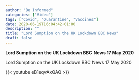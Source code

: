 ```yaml
---
author: "Be Informed"
categories: ["Video"]
tags: ["Covid", "Quarantine", "Vaccines"]
date: 2020-06-19T16:04:42+01:00
description: ""
title: "Lord Sumption on the UK Lockdown BBC News"
draft: false
---
```


**Lord Sumption on the UK Lockdown BBC News 17 May 2020**

Lord Sumption on the UK Lockdown  BBC News 17 May 2020

{{< youtube eB1eqvAxQAQ >}}

